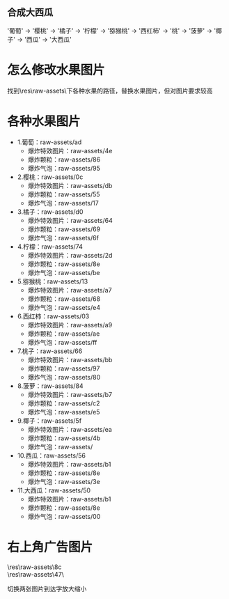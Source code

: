 <!--
 * @Author: your name
 * @Date: 2021-02-17 19:42:50
 * @LastEditTime: 2021-02-18 01:40:05
 * @LastEditors: Please set LastEditors
 * @Description: 大西瓜配置
 * @FilePath: \big-watermelon\README.md
-->
## 合成大西瓜
'葡萄' -> 
'樱桃' -> 
'橘子' -> 
'柠檬' -> 
'猕猴桃' -> 
'西红柿' -> 
'桃' -> 
'菠萝' -> 
'椰子' -> 
'西瓜' -> 
'大西瓜'
# 怎么修改水果图片

找到\res\raw-assets\下各种水果的路径，替换水果图片，但对图片要求较高

# 各种水果图片
- 1.葡萄：raw-assets/ad
    - 爆炸特效图片：raw-assets/4e
    - 爆炸颗粒：raw-assets/86
    - 爆炸气泡：raw-assets/95
- 2.樱桃：raw-assets/0c
    - 爆炸特效图片：raw-assets/db
    - 爆炸颗粒：raw-assets/55
    - 爆炸气泡：raw-assets/17
- 3.橘子：raw-assets/d0
    - 爆炸特效图片：raw-assets/64
    - 爆炸颗粒：raw-assets/69
    - 爆炸气泡：raw-assets/6f
- 4.柠檬：raw-assets/74
    - 爆炸特效图片：raw-assets/2d
    - 爆炸颗粒：raw-assets/8e
    - 爆炸气泡：raw-assets/be
- 5.猕猴桃：raw-assets/13
    - 爆炸特效图片：raw-assets/a7
    - 爆炸颗粒：raw-assets/68
    - 爆炸气泡：raw-assets/e4
- 6.西红柿：raw-assets/03
    - 爆炸特效图片：raw-assets/a9
    - 爆炸颗粒：raw-assets/ae
    - 爆炸气泡：raw-assets/ff
- 7.桃子：raw-assets/66
    - 爆炸特效图片：raw-assets/bb
    - 爆炸颗粒：raw-assets/97
    - 爆炸气泡：raw-assets/80
- 8.菠萝：raw-assets/84
    - 爆炸特效图片：raw-assets/b7
    - 爆炸颗粒：raw-assets/c2
    - 爆炸气泡：raw-assets/e5
- 9.椰子：raw-assets/5f
    - 爆炸特效图片：raw-assets/ea
    - 爆炸颗粒：raw-assets/4b
    - 爆炸气泡：raw-assets/
- 10.西瓜：raw-assets/56
    - 爆炸特效图片：raw-assets/b1
    - 爆炸颗粒：raw-assets/8e
    - 爆炸气泡：raw-assets/3e
- 11.大西瓜：raw-assets/50
    - 爆炸特效图片：raw-assets/b1
    - 爆炸颗粒：raw-assets/8e
    - 爆炸气泡：raw-assets/00

# 右上角广告图片
\res\raw-assets\8c\
\res\raw-assets\47\

切换两张图片到达字放大缩小



